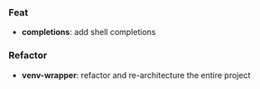 ### Feat

- **completions**: add shell completions

### Refactor

- **venv-wrapper**: refactor and re-architecture the entire project
